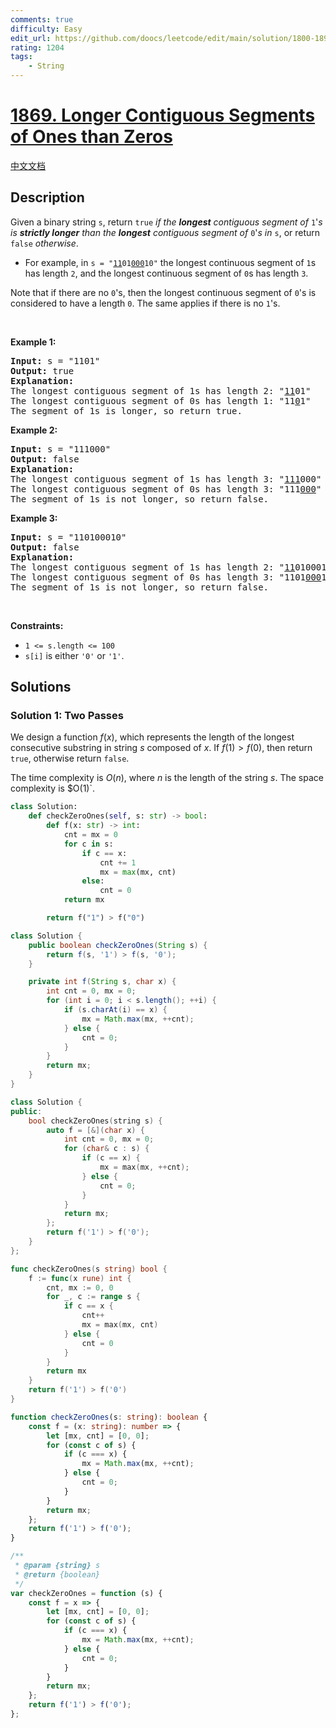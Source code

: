 ```yaml
---
comments: true
difficulty: Easy
edit_url: https://github.com/doocs/leetcode/edit/main/solution/1800-1899/1869.Longer%20Contiguous%20Segments%20of%20Ones%20than%20Zeros/README_EN.md
rating: 1204
tags:
    - String
---
```


# [1869. Longer Contiguous Segments of Ones than Zeros](https://leetcode.com/problems/longer-contiguous-segments-of-ones-than-zeros)

[中文文档](/solution/1800-1899/1869.Longer%20Contiguous%20Segments%20of%20Ones%20than%20Zeros/README.md)

## Description

<p>Given a binary string <code>s</code>, return <code>true</code><em> if the <strong>longest</strong> contiguous segment of </em><code>1</code>&#39;<em>s is <strong>strictly longer</strong> than the <strong>longest</strong> contiguous segment of </em><code>0</code>&#39;<em>s in </em><code>s</code>, or return <code>false</code><em> otherwise</em>.</p>

<ul>
	<li>For example, in <code>s = &quot;<u>11</u>01<u>000</u>10&quot;</code> the longest continuous segment of <code>1</code>s has length <code>2</code>, and the longest continuous segment of <code>0</code>s has length <code>3</code>.</li>
</ul>

<p>Note that if there are no <code>0</code>&#39;s, then the longest continuous segment of <code>0</code>&#39;s is considered to have a length <code>0</code>. The same applies if there is no <code>1</code>&#39;s.</p>

<p>&nbsp;</p>
<p><strong class="example">Example 1:</strong></p>

<pre>
<strong>Input:</strong> s = &quot;1101&quot;
<strong>Output:</strong> true
<strong>Explanation:</strong>
The longest contiguous segment of 1s has length 2: &quot;<u>11</u>01&quot;
The longest contiguous segment of 0s has length 1: &quot;11<u>0</u>1&quot;
The segment of 1s is longer, so return true.
</pre>

<p><strong class="example">Example 2:</strong></p>

<pre>
<strong>Input:</strong> s = &quot;111000&quot;
<strong>Output:</strong> false
<strong>Explanation:</strong>
The longest contiguous segment of 1s has length 3: &quot;<u>111</u>000&quot;
The longest contiguous segment of 0s has length 3: &quot;111<u>000</u>&quot;
The segment of 1s is not longer, so return false.
</pre>

<p><strong class="example">Example 3:</strong></p>

<pre>
<strong>Input:</strong> s = &quot;110100010&quot;
<strong>Output:</strong> false
<strong>Explanation:</strong>
The longest contiguous segment of 1s has length 2: &quot;<u>11</u>0100010&quot;
The longest contiguous segment of 0s has length 3: &quot;1101<u>000</u>10&quot;
The segment of 1s is not longer, so return false.
</pre>

<p>&nbsp;</p>
<p><strong>Constraints:</strong></p>

<ul>
	<li><code>1 &lt;= s.length &lt;= 100</code></li>
	<li><code>s[i]</code> is either <code>&#39;0&#39;</code> or <code>&#39;1&#39;</code>.</li>
</ul>

## Solutions

### Solution 1: Two Passes

We design a function $f(x)$, which represents the length of the longest consecutive substring in string $s$ composed of $x$. If $f(1) > f(0)$, then return `true`, otherwise return `false`.

The time complexity is $O(n)$, where $n$ is the length of the string $s$. The space complexity is $O(1)`.

<!-- tabs:start -->

```python
class Solution:
    def checkZeroOnes(self, s: str) -> bool:
        def f(x: str) -> int:
            cnt = mx = 0
            for c in s:
                if c == x:
                    cnt += 1
                    mx = max(mx, cnt)
                else:
                    cnt = 0
            return mx

        return f("1") > f("0")
```

```java
class Solution {
    public boolean checkZeroOnes(String s) {
        return f(s, '1') > f(s, '0');
    }

    private int f(String s, char x) {
        int cnt = 0, mx = 0;
        for (int i = 0; i < s.length(); ++i) {
            if (s.charAt(i) == x) {
                mx = Math.max(mx, ++cnt);
            } else {
                cnt = 0;
            }
        }
        return mx;
    }
}
```

```cpp
class Solution {
public:
    bool checkZeroOnes(string s) {
        auto f = [&](char x) {
            int cnt = 0, mx = 0;
            for (char& c : s) {
                if (c == x) {
                    mx = max(mx, ++cnt);
                } else {
                    cnt = 0;
                }
            }
            return mx;
        };
        return f('1') > f('0');
    }
};
```

```go
func checkZeroOnes(s string) bool {
	f := func(x rune) int {
		cnt, mx := 0, 0
		for _, c := range s {
			if c == x {
				cnt++
				mx = max(mx, cnt)
			} else {
				cnt = 0
			}
		}
		return mx
	}
	return f('1') > f('0')
}
```

```ts
function checkZeroOnes(s: string): boolean {
    const f = (x: string): number => {
        let [mx, cnt] = [0, 0];
        for (const c of s) {
            if (c === x) {
                mx = Math.max(mx, ++cnt);
            } else {
                cnt = 0;
            }
        }
        return mx;
    };
    return f('1') > f('0');
}
```

```js
/**
 * @param {string} s
 * @return {boolean}
 */
var checkZeroOnes = function (s) {
    const f = x => {
        let [mx, cnt] = [0, 0];
        for (const c of s) {
            if (c === x) {
                mx = Math.max(mx, ++cnt);
            } else {
                cnt = 0;
            }
        }
        return mx;
    };
    return f('1') > f('0');
};
```

<!-- tabs:end -->

<!-- end -->
